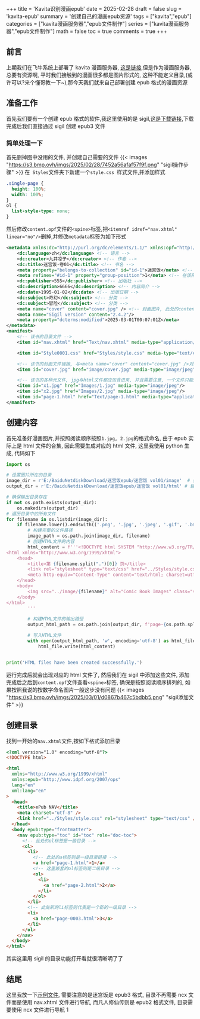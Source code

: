 +++
title = 'Kavita识别漫画epub'
date = 2025-02-28
draft = false
slug = 'kavita-epub'
summary = '创建自己的漫画epub资源'
tags = ["kavita","epub"]
categories = ["kavita漫画服务器","epub文件制作"]
series = ["kavita漫画服务器","epub文件制作"]
math = false
toc = true
comments = true
+++

## 前言

上期我们在飞牛系统上部署了 kavita 漫画服务器, [这是链接](https://vercel-blog.sifulin.top/zh-cn/2025/02/27/custom_fnos/),但是作为漫画服务器, 总要有资源啊, 平时我们接触到的漫画很多都是图片形式的, 这种不能定义目录,(或许可以?来个懂哥教一下~),那今天我们就来自己部署创建 epub 格式的漫画资源

## 准备工作

首先我们要有一个创建 epub 格式的软件,我这里使用的是 sigil,[这是下载链接](https://sigil-ebook.com/sigil/download/),下载完成后我们直接通过 sigil 创建 epub3 文件

### 简单处理一下

首先删掉图中没用的文件, 并创建自己需要的文件
{{< images "https://s3.bmp.ovh/imgs/2025/02/28/7452a56afaf57f9f.png" "sigil操作步骤" >}}
在` Styles`文件夹下新建一个`style.css `样式文件,并添加样式

```css
.single-page {
  height: 100%;
  width: 100%;
}
ol {
  list-style-type: none;
}
```

然后修改`content.opf`文件的`<spine>`标签,把`<itemref idref="nav.xhtml" linear="no"/>`删掉,并修改`metadata`标签为如下形式

```xml
<metadata xmlns:dc="http://purl.org/dc/elements/1.1/" xmlns:opf="http://www.idpf.org/2007/opf">
    <dc:language>zh</dc:language> <!-- 语言 -->
    <dc:creator>九井凉子</dc:creator> <!-- 作者 -->
    <dc:title>迷宫饭-卷01</dc:title> <!-- 书名 -->
    <meta property="belongs-to-collection" id="id-1">迷宫饭</meta> <!-- 丛书系列的名称 -->
    <meta refines="#id-1" property="group-position">1</meta> <!-- 在该系列丛书的出版顺序 -->
    <dc:publisher>555</dc:publisher> <!-- 出版社 -->
    <dc:description>6666</dc:description> <!-- 内容简介 -->
    <dc:date>1995-01-02</dc:date> <!-- 出版日期 -->
    <dc:subject>奇幻</dc:subject> <!-- 分类 -->
    <dc:subject>冒险</dc:subject> <!-- 分类 -->
    <meta name="cover" content="cover.jpg" /> <!-- 封面图片, 此处的content是与下面的item的id对应, 此项设置对苹果的图书封面显示很重要 -->
    <meta name="Sigil version" content="2.4.2"/>
    <meta property="dcterms:modified">2025-03-01T00:07:01Z</meta>
</metadata>
<manifest>
    <!-- 该书的目录文件 -->
    <item id="nav.xhtml" href="Text/nav.xhtml" media-type="application/xhtml+xml" properties="nav"/>

    <item id="Style0001.css" href="Styles/style.css" media-type="text/css"/> <!-- 该书的css文件 -->

    <!-- 该书的封面文件链接, 与<meta name="cover" content="cover.jpg" />对应 -->
    <item id="cover.jpg" href="image/cover.jpg" media-type="image/jpeg"/>

    <!-- 该书的各种元文件, jpg与html文件都应包含进来, 并且需要注意, 一个文件只能对应一个id, 如果Images/1.jpg对应id 1.jpg和cover.jpg, kavita会解析失败 -->
    <item id="x1.jpg" href="Images/1.jpg" media-type="image/jpeg"/>
    <item id="x2.jpg" href="Images/2.jpg" media-type="image/jpeg"/>
    <item id="page-1.html" href="Text/page-1.html" media-type="application/xhtml+xml"/>
</manifest>
```

## 创建内容

首先准备好漫画图片,并按照阅读顺序按照`1.jpg, 2.jpg`的格式命名, 由于 epub 实际上是 html 文件的合集, 因此需要生成对应的 html 文件, 这里我使用 python 生成, 代码如下

```python
import os

# 设置图片所在的目录
image_dir = r'E:/BaiduNetdiskDownload/迷宫饭epub/迷宫饭 vol01/image'  # 替换为你的图片文件夹路径
output_dir = r'E:/BaiduNetdiskDownload/迷宫饭epub/迷宫饭 vol01/html' # 替换为你想要保存HTML文件的路径

# 确保输出目录存在
if not os.path.exists(output_dir):
    os.makedirs(output_dir)
# 遍历目录中的所有文件
for filename in os.listdir(image_dir):
    if filename.lower().endswith(('.png', '.jpg', '.jpeg', '.gif', '.bmp')):  # 检查文件扩展名
        # 构建完整的文件路径
        image_path = os.path.join(image_dir, filename)
        # 创建HTML文件的内容
        html_content = f'''<!DOCTYPE html SYSTEM "http://www.w3.org/TR/xhtml1/DTD/xhtml1-transitional.dtd">
<html xmlns="http://www.w3.org/1999/xhtml">
    <head>
        <title>第 {filename.split(".")[0]} 页</title>
        <link rel="stylesheet" type="text/css" href="../Styles/style.css"/>
        <meta http-equiv="Content-Type" content="text/html; charset=utf-8"/>
    </head>
    <body>
        <img src="../image/{filename}" alt="Comic Book Images" class="single-page" />
    </body>
</html>
        '''

        # 构建HTML文件的输出路径
        output_html_path = os.path.join(output_dir, f'page-{os.path.splitext(filename)[0]}.html')

        # 写入HTML文件
        with open(output_html_path, 'w', encoding='utf-8') as html_file:
            html_file.write(html_content)


print('HTML files have been created successfully.')

```

运行完成后就会出现对应的 html 文件了, 然后我们在 sigil 中添加这些文件, 添加完成后之后到`content.opf`文件查看`<spine>`标签, 确保是按照阅读顺序排列的, 如果按照我说的按数字命名图片一般这步没有问题
{{< images "https://s3.bmp.ovh/imgs/2025/03/01/d0867b467c5bdbb5.png" "sigil添加文件" >}}

## 创建目录

找到一开始的`nav.xhtml`文件,按如下格式添加目录

```html
<?xml version="1.0" encoding="utf-8"?>
<!DOCTYPE html>

<html
  xmlns="http://www.w3.org/1999/xhtml"
  xmlns:epub="http://www.idpf.org/2007/ops"
  lang="en"
  xml:lang="en"
>
  <head>
    <title>ePub NAV</title>
    <meta charset="utf-8" />
    <link href="../Styles/style.css" rel="stylesheet" type="text/css" />
  </head>
  <body epub:type="frontmatter">
    <nav epub:type="toc" id="toc" role="doc-toc">
      <!-- 此处的ol标签是一级目录 -->
      <ol>
        <li>
          <!-- 此处的a标签则是一级目录链接 -->
          <a href="page-1.html">1</a>
          <!-- 这里嵌套的ol标签则是二级目录 -->
          <ol>
            <li>
              <a href="page-2.html">2</a>
            </li>
          </ol>
        </li>
        <!-- 此处新的li标签则代表是一个新的一级目录 -->
        <li>
          <a href="page-0003.html">3</a>
        </li>
      </ol>
    </nav>
  </body>
</html>
```

其实这里用 sigil 的目录功能打开看就很清晰明了了

## 结尾

这里我放一下[示例文件](https://wwxc.lanzouo.com/iJVOi2uz7jdc), 需要注意的是迷宫饭是 epub3 格式, 目录不再需要 ncx 文件而是使用 nav.xhtml 文件进行导航, 而凡人修仙传则是 epub2 格式文件, 目录需要使用 ncx 文件进行导航 1
